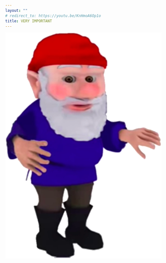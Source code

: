 ```yaml
---
layout: "" 
# redirect_to: https://youtu.be/KnHmoA6Op1o
title: VERY IMPORTANT
---
```


![gnomed](assets/noggin.png "test")

 